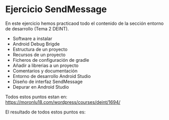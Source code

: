 # Ejercicio SendMessage

En este ejercicio hemos practicaod todo el contenido de la sección entorno de desarrollo (Tema 2 DEINT).
- Software a instalar
- Android Debug Brigde
- Estructura de un proyecto
- Recursos de un proyecto
- Ficheros de configuración de gradle
- Añadir a librerias a un proyecto
- Comentarios y documentación
- Entorno de desarrollo Android Studio
- Diseño de interfaz SendMessage
- Depurar en Android Studio

Todos estos puntos estan en: https://moronlu18.com/wordpress/courses/deint/1694/

El resultado de todos estos puntos es: 











